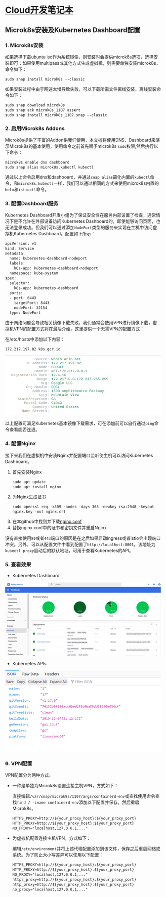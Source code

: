 # [Cloud开发笔记本](../README.md)

## Microk8s安装及Kubernetes Dashboard配置

### 1. Microk8s安装

如果选择下载ubuntu iso作为系统镜像，则安装时会提供microk8s选项，选择安装即可；如果使用multipass或其他方式生成虚拟机，则需要单独安装microk8s，命令如下：

```
sudo snap install microk8s --classic
```

如果安装过程中由于网速太慢导致失败，可以下载所需文件离线安装，离线安装命令如下：

```
sudo snap download microk8s
sudo snap ack microk8s_1107.assert
sudo snap install microk8s_1107.snap --classic
```

### 2. 启用Microk8s Addons

Microk8s提供了丰富的Addon供我们使用，本文档将使用DNS，Dashboard来演示Microk8s的基本使用，使用命令之前首先赋予microk8s `sudo`权限,然后执行以下命令：

```
microk8s.enable dns dashboard
sudo snap alias microk8s.kubectl kubectl
```

通过以上命令启用dns和dashboard，并通过`snap alias`简化内置的`kubectl`命令，和`microk8s.kubectl`一样，我们可以通过相同的方式来使用microk8s内置的`helm`和`istioctl`命令。

### 3. 配置Dashboard服务

Kubernetes Dashboard开发小组为了保证安全性在服务内部设置了检查，通常情况下是不允许在外部设备访问Kubernetes Dashboard的，即使能够访问页面，也无法登录成功。但我们可以通过添加`NodePort`类型的服务来实现在主机中访问虚拟机Kubernetes Dashboard。配置如下所示：

```
apiVersion: v1
kind: Service
metadata:
  name: kubernetes-dashboard-nodeport
  labels:
    k8s-app: kubernetes-dashboard-nodeport
  namespace: kube-system
spec:
  selector:
    k8s-app: kubernetes-dashboard
  ports:
  - port: 6443
    targetPort: 8443
    nodePort: 32154
  type: NodePort
```

由于网络问题会导致相关镜像下载失败，我们通常会使用VPN进行镜像下载，虚拟机VPN的配置方式将在最后介绍。这里提供一个无需VPN的配置方式：

在/etc/hosts中添加以下内容：
```
172.217.197.82 k8s.gcr.io
```

![k8s.gcr.io ip address](../images/k8s.gcr.io.png)

以上配置可满足Kubernetes基本镜像下载需求，可在添加前可以自行通过`ping`命令查看能否连通。

### 4. 配置Nginx

接下来我们在虚拟机中安装Nginx并配置端口监听使主机可以访问Kubernetes Dashboard。

1. 首先安装Nginx
    ```
    sudo apt update
    sudo apt install nginx
    ```
2. 为Nginx生成证书
    ```
    sudo openssl req -x509 -nodes -days 365 -newkey rsa:2048 -keyout nginx.key -out nginx.crt
    ```
3. 在本github中找到并下载[nginx.conf](../sources/nginx.conf)
4. 替换nginx.conf中的证书和密钥文件并重启Nginx

没有直接使用`80`或者`443`端口的原因是在之后如果启动ingress或者istio会出现端口冲突。另外，可以从配置文件中看到配置了`http://localhost:8001`，该地址为`kubectl proxy`启动后的默认地址，可用于查看Kubernetes的API。

### 5. 查看效果

* Kubernetes Dashboard

![Kubernetes Dashboard](../images/kubernetes-dashboard.png)

* Kubernetes APIs

![Kubernetes APIs](../images/kubectl-proxy.png)

### 6. VPN配置

VPN配置分为两种方式。

* 一种是单独为Microk8s设置连接主机VPN，方式如下：

    直接编辑`/var/snap/microk8s/1107/args/containerd-env`或查找使用命令查找`find / -iname containerd-env`添加以下配置并保存，然后重启Microk8s。
    ```
    HTTPS_PROXY=http://${your_proxy_host}:${your_proxy_port}
    HTTP_PROXY=http://${your_proxy_host}:${your_proxy_port}
    NO_PROXY="localhost,127.0.0.1,..."
    ```

* 为虚拟机配置连接主机VPN，方式如下：

    编辑`/etc/environment`并将上述代理配置添加到该文件，保存之后重启网络或系统。为了防止大小写差异可以使用以下配置：
    ```
    HTTPS_PROXY=http://${your_proxy_host}:${your_proxy_port}
    HTTP_PROXY=http://${your_proxy_host}:${your_proxy_port}
    NO_PROXY="localhost,127.0.0.1,..."
    https_proxy=http://${your_proxy_host}:${your_proxy_port}
    http_proxy=http://${your_proxy_host}:${your_proxy_port}
    no_proxy="localhost,127.0.0.1,..."
    ```
